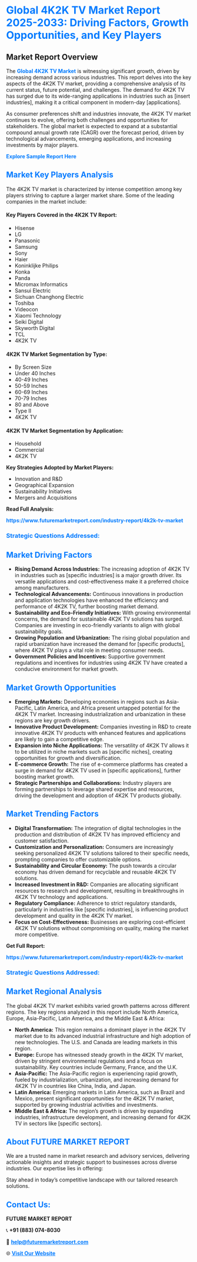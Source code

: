 <h1 style="color: #007BFF;">Global 4K2K TV Market Report 2025-2033: Driving Factors, Growth Opportunities, and Key Players</h1>

<section id="overview">
<h2>Market Report Overview</h2>
<p>The <a href="https://www.futuremarketreport.com/industry-report/4k2k-tv-market" style="color: #007BFF; text-decoration: none;"><strong>Global 4K2K TV Market</strong></a> is witnessing significant growth, driven by increasing demand across various industries. This report delves into the key aspects of the 4K2K TV market, providing a comprehensive analysis of its current status, future potential, and challenges. The demand for 4K2K TV has surged due to its wide-ranging applications in industries such as [insert industries], making it a critical component in modern-day [applications].</p>
<p>As consumer preferences shift and industries innovate, the 4K2K TV market continues to evolve, offering both challenges and opportunities for stakeholders. The global market is expected to expand at a substantial compound annual growth rate (CAGR) over the forecast period, driven by technological advancements, emerging applications, and increasing investments by major players.</p>
</section>

<section id="overview">
<p><a href="https://www.futuremarketreport.com/request-sample/reportId=99962" style="color: #007BFF; text-decoration: none;"><strong>Explore Sample Report Here</strong></a></p>
</section>

<section id="key-players">
<h2 style="color: #007BFF;">Market Key Players Analysis</h2>
<p>The 4K2K TV market is characterized by intense competition among key players striving to capture a larger market share. Some of the leading companies in the market include:</p>
<h4>Key Players Covered in the 4K2K TV Report:</h4>
<ul><li>Hisense</li><li>LG</li><li>Panasonic</li><li>Samsung</li><li>Sony</li><li>Haier</li><li>Koninklijke Philips</li><li>Konka</li><li>Panda</li><li>Micromax Informatics</li><li>Sansui Electric</li><li>Sichuan Changhong Electric</li><li>Toshiba</li><li>Videocon</li><li>Xiaomi Technology</li><li>Seiki Digital</li><li>Skyworth Digital</li><li>TCL</li><li>4K2K TV</li></ul>
<h4>4K2K TV Market Segmentation by Type:</h4>
<ul><li>By Screen Size</li><li>Under 40 Inches</li><li>40-49 Inches</li><li>50-59 Inches</li><li>60-69 Inches</li><li>70-79 Inches</li><li>80 and Above</li><li>Type II</li><li>4K2K TV</li></ul>

<h4>4K2K TV Market Segmentation by Application:</h4>
<ul><li>Household</li><li>Commercial</li><li>4K2K TV</li></ul>
<p><strong>Key Strategies Adopted by Market Players:</strong></p>
<ul>
<li>Innovation and R&D</li>
<li>Geographical Expansion</li>
<li>Sustainability Initiatives</li>
<li>Mergers and Acquisitions</li>
</ul>
</section>

<section>
<p><strong>Read Full Analysis: </strong></p><a href="https://www.futuremarketreport.com/industry-report/4k2k-tv-market" style="color: #007BFF; text-decoration: none;"><strong>https://www.futuremarketreport.com/industry-report/4k2k-tv-market</strong></a>
<h3 style="color: #007BFF;">Strategic Questions Addressed:</h3>
</section>

<section id="driving-factors">
<h2 style="color: #007BFF;">Market Driving Factors</h2>
<ul>
<li><strong>Rising Demand Across Industries:</strong> The increasing adoption of 4K2K TV in industries such as [specific industries] is a major growth driver. Its versatile applications and cost-effectiveness make it a preferred choice among manufacturers.</li>
<li><strong>Technological Advancements:</strong> Continuous innovations in production and application technologies have enhanced the efficiency and performance of 4K2K TV, further boosting market demand.</li>
<li><strong>Sustainability and Eco-Friendly Initiatives:</strong> With growing environmental concerns, the demand for sustainable 4K2K TV solutions has surged. Companies are investing in eco-friendly variants to align with global sustainability goals.</li>
<li><strong>Growing Population and Urbanization:</strong> The rising global population and rapid urbanization have increased the demand for [specific products], where 4K2K TV plays a vital role in meeting consumer needs.</li>
<li><strong>Government Policies and Incentives:</strong> Supportive government regulations and incentives for industries using 4K2K TV have created a conducive environment for market growth.</li>
</ul>
</section>

<section id="growth-opportunities">
<h2 style="color: #007BFF;">Market Growth Opportunities</h2>
<ul>
<li><strong>Emerging Markets:</strong> Developing economies in regions such as Asia-Pacific, Latin America, and Africa present untapped potential for the 4K2K TV market. Increasing industrialization and urbanization in these regions are key growth drivers.</li>
<li><strong>Innovative Product Development:</strong> Companies investing in R&D to create innovative 4K2K TV products with enhanced features and applications are likely to gain a competitive edge.</li>
<li><strong>Expansion into Niche Applications:</strong> The versatility of 4K2K TV allows it to be utilized in niche markets such as [specific niches], creating opportunities for growth and diversification.</li>
<li><strong>E-commerce Growth:</strong> The rise of e-commerce platforms has created a surge in demand for 4K2K TV used in [specific applications], further boosting market growth.</li>
<li><strong>Strategic Partnerships and Collaborations:</strong> Industry players are forming partnerships to leverage shared expertise and resources, driving the development and adoption of 4K2K TV products globally.</li>
</ul>
</section>

<section id="trending-factors">
<h2 style="color: #007BFF;">Market Trending Factors</h2>
<ul>
<li><strong>Digital Transformation:</strong> The integration of digital technologies in the production and distribution of 4K2K TV has improved efficiency and customer satisfaction.</li>
<li><strong>Customization and Personalization:</strong> Consumers are increasingly seeking personalized 4K2K TV solutions tailored to their specific needs, prompting companies to offer customizable options.</li>
<li><strong>Sustainability and Circular Economy:</strong> The push towards a circular economy has driven demand for recyclable and reusable 4K2K TV solutions.</li>
<li><strong>Increased Investment in R&D:</strong> Companies are allocating significant resources to research and development, resulting in breakthroughs in 4K2K TV technology and applications.</li>
<li><strong>Regulatory Compliance:</strong> Adherence to strict regulatory standards, particularly in industries like [specific industries], is influencing product development and quality in the 4K2K TV market.</li>
<li><strong>Focus on Cost-Effectiveness:</strong> Businesses are exploring cost-efficient 4K2K TV solutions without compromising on quality, making the market more competitive.</li>
</ul>
</section>

<section>
<p><strong>Get Full Report: </strong></p><a href="https://www.futuremarketreport.com/industry-report/4k2k-tv-market" style="color: #007BFF; text-decoration: none;"><strong>https://www.futuremarketreport.com/industry-report/4k2k-tv-market</strong></a>
<h3 style="color: #007BFF;">Strategic Questions Addressed:</h3>
</section>


<section id="regional-analysis">
<h2 style="color: #007BFF;">Market Regional Analysis</h2>
<p>The global 4K2K TV market exhibits varied growth patterns across different regions. The key regions analyzed in this report include North America, Europe, Asia-Pacific, Latin America, and the Middle East & Africa:</p>
<ul>
<li><strong>North America:</strong> This region remains a dominant player in the 4K2K TV market due to its advanced industrial infrastructure and high adoption of new technologies. The U.S. and Canada are leading markets in this region.</li>
<li><strong>Europe:</strong> Europe has witnessed steady growth in the 4K2K TV market, driven by stringent environmental regulations and a focus on sustainability. Key countries include Germany, France, and the U.K.</li>
<li><strong>Asia-Pacific:</strong> The Asia-Pacific region is experiencing rapid growth, fueled by industrialization, urbanization, and increasing demand for 4K2K TV in countries like China, India, and Japan.</li>
<li><strong>Latin America:</strong> Emerging markets in Latin America, such as Brazil and Mexico, present significant opportunities for the 4K2K TV market, supported by growing industrial activities and investments.</li>
<li><strong>Middle East & Africa:</strong> The region’s growth is driven by expanding industries, infrastructure development, and increasing demand for 4K2K TV in sectors like [specific sectors].</li>
</ul>
</section>

<footer>
<h2 style="color: #007BFF;">About FUTURE MARKET REPORT</h2>
<p>We are a trusted name in market research and advisory services, delivering actionable insights and strategic support to businesses across diverse industries. Our expertise lies in offering:</p>

<p>Stay ahead in today’s competitive landscape with our tailored research solutions.</p>

<h2 style="color: #007BFF;">Contact Us:</h2>
<p><strong>FUTURE MARKET REPORT</strong></p>
<p>📞 <strong>+91 (883) 074-8030</strong></p>
<p>📧 <strong><a href="mailto:help@futuremarketreport.com" style="color: #007BFF;">help@futuremarketreport.com</a></strong></p>
<p>🌐 <strong><a href="https://www.futuremarketreport.com/" style="color: #007BFF;">Visit Our Website</a></strong></p>
</footer>